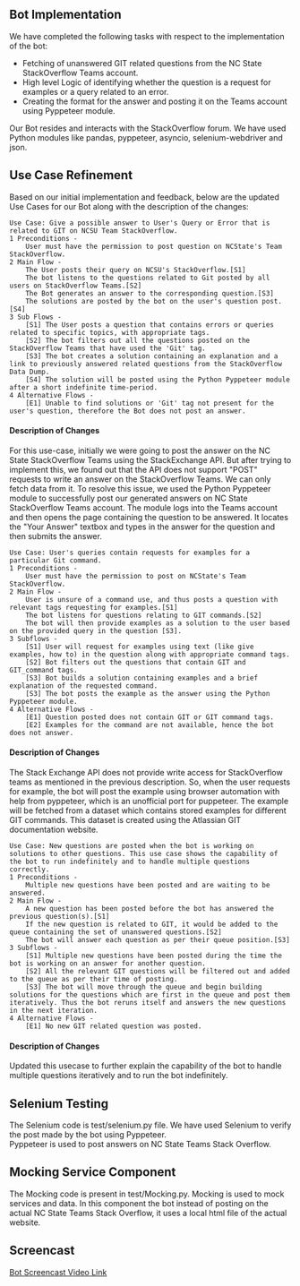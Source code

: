 ## Bot Implementation

We have completed the following tasks with respect to the implementation of the bot:

* Fetching of unanswered GIT related questions from the NC State StackOverflow Teams account.
* High level Logic of identifying whether the question is a request for examples or a query related to an error.
* Creating the format for the answer and posting it on the Teams account using Pyppeteer module.

Our Bot resides and interacts with the StackOverflow forum. We have used Python modules like pandas, pyppeteer, asyncio, selenium-webdriver and json.

## Use Case Refinement
Based on our initial implementation and feedback, below are the updated Use Cases for our Bot along with the description of the changes:

```
Use Case: Give a possible answer to User's Query or Error that is related to GIT on NCSU Team StackOverflow.
1 Preconditions -
    User must have the permission to post question on NCState's Team StackOverflow.
2 Main Flow -
    The User posts their query on NCSU's StackOverflow.[S1]
    The bot listens to the questions related to Git posted by all users on StackOverflow Teams.[S2]
    The Bot generates an answer to the corresponding question.[S3]
    The solutions are posted by the bot on the user's question post.[S4]
3 Sub Flows -
    [S1] The User posts a question that contains errors or queries related to specific topics, with appropriate tags.
    [S2] The bot filters out all the questions posted on the StackOverflow Teams that have used the 'Git' tag.
    [S3] The bot creates a solution containing an explanation and a link to previously answered related questions from the StackOverflow Data Dump.
    [S4] The solution will be posted using the Python Pyppeteer module after a short indefinite time-period.
4 Alternative Flows -
    [E1] Unable to find solutions or 'Git' tag not present for the user's question, therefore the Bot does not post an answer.
```
#### Description of Changes

For this use-case, initially we were going to post the answer on the NC State StackOverflow Teams using the StackExchange API. But after trying to implement this, we found out that the API does not support "POST" requests to write an answer on the StackOverflow Teams. We can only fetch data from it. To resolve this issue, we used the Python Pyppeteer module to successfully post our generated answers on NC State StackOverflow Teams account. The module logs into the Teams account and then opens the page containing the question to be answered. It locates the "Your Answer" textbox and types in the answer for the question and then submits the answer.

```
Use Case: User's queries contain requests for examples for a particular Git command.
1 Preconditions -
    User must have the permission to post on NCState's Team StackOverflow.
2 Main Flow -
    User is unsure of a command use, and thus posts a question with relevant tags requesting for examples.[S1]
    The bot listens for questions relating to GIT commands.[S2]
    The bot will then provide examples as a solution to the user based on the provided query in the question [S3].
3 Subflows -
    [S1] User will request for examples using text (like give examples, how to) in the question along with appropriate command tags.
    [S2] Bot filters out the questions that contain GIT and GIT_command tags.
    [S3] Bot builds a solution containing examples and a brief explanation of the requested command.
    [S3] The bot posts the example as the answer using the Python Pyppeteer module.
4 Alternative Flows -
    [E1] Question posted does not contain GIT or GIT command tags.
    [E2] Examples for the command are not available, hence the bot does not answer.
```
#### Description of Changes

The Stack Exchange API does not provide write access for StackOverflow teams as mentioned in the previous description. So, when the user requests for example, the bot will post the example using browser automation with help from pyppeteer, which is an unofficial port for puppeteer. The example will be fetched from a dataset which contains stored examples for different GIT commands. This dataset is created using the Atlassian GIT documentation website.

```
Use Case: New questions are posted when the bot is working on solutions to other questions. This use case shows the capability of the bot to run indefinitely and to handle multiple questions correctly.
1 Preconditions -
    Multiple new questions have been posted and are waiting to be answered.
2 Main Flow -
    A new question has been posted before the bot has answered the previous question(s).[S1]
    If the new question is related to GIT, it would be added to the queue containing the set of unanswered questions.[S2]
    The bot will answer each question as per their queue position.[S3]
3 Subflows -
    [S1] Multiple new questions have been posted during the time the bot is working on an answer for another question.
    [S2] All the relevant GIT questions will be filtered out and added to the queue as per their time of posting.
    [S3] The bot will move through the queue and begin building solutions for the questions which are first in the queue and post them iteratively. Thus the bot reruns itself and answers the new questions in the next iteration.
4 Alternative Flows -
    [E1] No new GIT related question was posted.
```
#### Description of Changes

Updated this usecase to further explain the capability of the bot to handle multiple questions iteratively and to run the bot indefinitely.

## Selenium Testing

The Selenium code is test/selenium.py file. We have used Selenium to verify the post made by the bot using Pyppeteer.  
Pyppeteer is used to post answers on NC State Teams Stack Overflow. 

## Mocking Service Component

The Mocking code is present in test/Mocking.py. Mocking is used to mock services and data. In this component the bot instead of posting on the actual NC State Teams Stack Overflow, it uses a local html file of the actual website.

## Screencast
[Bot Screencast Video Link](https://drive.google.com/file/d/1k3CUEvOwwdfqu2RcsnUwMEk6YGrCUgHl/view?usp=sharing)
